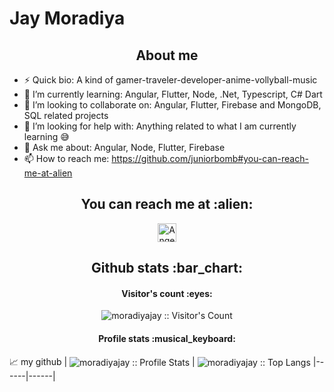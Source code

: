# Jay Moradiya
 <h2 align="center">About me</h2>
 
- ⚡ Quick bio:                    A kind of gamer-traveler-developer-anime-vollyball-music </br>
- 🌱 I’m currently learning:        Angular, Flutter, Node, .Net, Typescript, C# Dart</br>
- 👯 I’m looking to collaborate on: Angular, Flutter, Firebase and MongoDB, SQL related projects </br>
- 🤔 I’m looking for help with:     Anything related to what I am currently learning 😅 </br>
- 💬 Ask me about:                 Angular, Node, Flutter, Firebase </br>
- 📫 How to reach me:              https://github.com/juniorbomb#you-can-reach-me-at-alien </br>
 

<h2 align="center">You can reach me at :alien:</h2>

<p align="center">

  

  <a href="https://stackoverflow.com/users/15096319/juniorbomb?tab=profile">
    <img src="https://www.vectorlogo.zone/logos/stackoverflow/stackoverflow-icon.svg" alt="Angel Santiago Jaime Zavala's Stack Overflow Profile" height="30" width="30">
  </a>
	
</p>


<h2 align="center">Github stats :bar_chart:</h2>


<h4 align="center">Visitor's count :eyes:</h4>

 <p align="center"><img src="https://profile-counter.glitch.me/{moradiyajay}/count.svg" alt="moradiyajay :: Visitor's Count" /></p> 

<h4 align="center">Profile stats :musical_keyboard:</h4>

📈 my github 
| <img align="center" src="https://github-readme-stats.vercel.app/api?username=moradiyajay&show_icons=true&count_private=true&theme=tokyonight&hide_border=true" alt="moradiyajay :: Profile Stats" /> | <img align="center" src="https://github-readme-stats.vercel.app/api/top-langs/?username=moradiyajay&langs_count=10&theme=tokyonight&layout=compact&hide_border=true" alt="moradiyajay :: Top Langs" /> 
|------|------|

